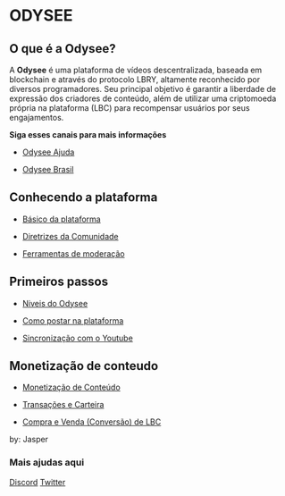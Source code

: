 #  ODYSEE

## O que é a Odysee?

 A **Odysee** é uma plataforma de vídeos descentralizada, baseada em blockchain e através do protocolo LBRY, altamente reconhecido por diversos programadores. Seu principal objetivo é garantir a liberdade de expressão dos criadores de conteúdo, além de utilizar uma criptomoeda própria na plataforma (LBC) para recompensar usuários por seus engajamentos.

**Siga esses canais para mais informações**

*  [Odysee Ajuda](https://odysee.com/@ajuda:d)

* [Odysee Brasil](https://odysee.com/@odyseebr:1)

## Conhecendo a plataforma

* [Básico da plataforma](https://odysee.com/@ajuda:d/basico:d)

* [Diretrizes da Comunidade](https://odysee.com/@ajuda:d/diretrizes:9)

* [Ferramentas de moderação](https://odysee.com/@ajuda:d/ferramentas:4)

## Primeiros passos

* [Niveis do Odysee](https://odysee.com/@ajuda:d/nivel:3)

* [Como postar na plataforma](https://odysee.com/@odyseebr:1/upload:6)

* [Sincronização com o Youtube](https://odysee.com/@odyseebr:1/sync:f)

## Monetização de conteudo

* [Monetização de Conteúdo](https://odysee.com/@ajuda:d/monetizacao:d)

* [Transações e Carteira](https://odysee.com/@ajuda:d/carteira:e)

* [Compra e Venda (Conversão) de LBC](https://odysee.com/@ajuda:d/troca:0)



by: Jasper

### Mais ajudas aqui


[Discord](https://discord.gg/S24XhKAvYx)                        [Twitter](https://twitter.com/OdyseeB)
